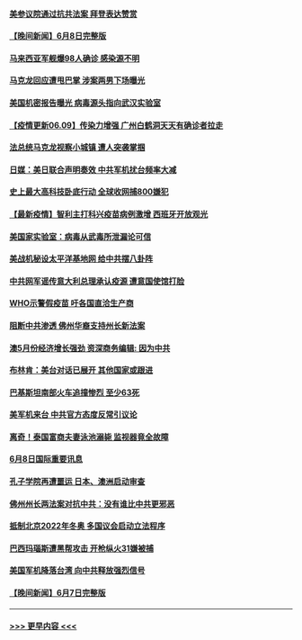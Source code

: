 #### [美参议院通过抗共法案 拜登表达赞赏](../pages/prog202/a103138447.md?t=06091502) 
#### [【晚间新闻】6月8日完整版](../pages/prog202/a103138302.md?t=06091502) 
#### [马来西亚军舰爆98人确诊 感染源不明](../pages/prog202/a103138347.md?t=06091502) 
#### [马克龙回应遭甩巴掌 涉案两男下场曝光](../pages/prog202/a103138322.md?t=06091502) 
#### [美国机密报告曝光 病毒源头指向武汉实验室](../pages/prog202/a103137744.md?t=06091502) 
#### [【疫情更新06.09】传染力增强 广州白鹤洞天天有确诊者拉走](../pages/prog202/a103133785.md?t=06091502) 
#### [法总统马克龙视察小城镇 遭人突袭掌掴](../pages/prog202/a103138092.md?t=06091502) 
#### [日媒：美日联合声明奏效 中共军机扰台频率大减](../pages/prog202/a103138088.md?t=06091502) 
#### [史上最大高科技卧底行动 全球收网捕800嫌犯](../pages/prog202/a103138153.md?t=06091502) 
#### [【最新疫情】智利主打科兴疫苗病例激增 西班牙开放观光](../pages/prog202/a103137867.md?t=06091502) 
#### [美国家实验室：病毒从武毒所泄漏论可信](../pages/prog202/a103138089.md?t=06091502) 
#### [美战机秘设太平洋基地网 给中共摆八卦阵](../pages/prog202/a103138079.md?t=06091502) 
#### [中共网军谣传意大利总理承认疫源 遭意国使馆打脸](../pages/prog202/a103138002.md?t=06091502) 
#### [WHO示警假疫苗 吁各国直洽生产商](../pages/prog202/a103137890.md?t=06091502) 
#### [阻断中共渗透 佛州华裔支持州长新法案](../pages/prog202/a103137907.md?t=06091502) 
#### [澳5月份经济增长强劲 资深商务编辑: 因为中共](../pages/prog202/a103137797.md?t=06091502) 
#### [布林肯：美台对话已展开 其他国家或跟进](../pages/prog202/a103137838.md?t=06091502) 
#### [巴基斯坦南部火车追撞惨烈 至少63死](../pages/prog202/a103137697.md?t=06091502) 
#### [美军机来台 中共官方态度反常引议论](../pages/prog202/a103137657.md?t=06091502) 
#### [离奇！泰国富商夫妻泳池溺毙 监视器竟全故障](../pages/prog202/a103137638.md?t=06091502) 
#### [6月8日国际重要讯息](../pages/prog202/a103137642.md?t=06091502) 
#### [孔子学院再遭噩运 日本、澳洲启动审查](../pages/prog202/a103137589.md?t=06091502) 
#### [佛州州长两法案对抗中共：没有谁比中共更邪恶](../pages/prog202/a103137552.md?t=06091502) 
#### [抵制北京2022年冬奥 多国议会启动立法程序](../pages/prog202/a103137535.md?t=06091502) 
#### [巴西玛瑙斯遭黑帮攻击 开枪纵火31嫌被捕](../pages/prog202/a103137481.md?t=06091502) 
#### [美国军机降落台湾 向中共释放强烈信号](../pages/prog202/a103137463.md?t=06091502) 
#### [【晚间新闻】6月7日完整版](../pages/prog202/a103137431.md?t=06091502) 

----
#### [ >>> 更早内容 <<< ](../indexes/prog202-earlier.md)
